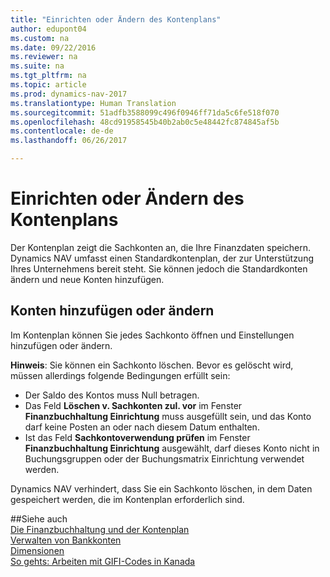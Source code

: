 ```yaml
---
title: "Einrichten oder Ändern des Kontenplans"
author: edupont04
ms.custom: na
ms.date: 09/22/2016
ms.reviewer: na
ms.suite: na
ms.tgt_pltfrm: na
ms.topic: article
ms.prod: dynamics-nav-2017
ms.translationtype: Human Translation
ms.sourcegitcommit: 51adfb3588099c496f0946ff71da5c6fe518f070
ms.openlocfilehash: 48cd91958545b40b2ab0c5e48442fc874845af5b
ms.contentlocale: de-de
ms.lasthandoff: 06/26/2017

---
```


# <a name="set-up-or-change-the-chart-of-accounts"></a>Einrichten oder Ändern des Kontenplans
Der Kontenplan zeigt die Sachkonten an, die Ihre Finanzdaten speichern. Dynamics NAV umfasst einen Standardkontenplan, der zur Unterstützung Ihres Unternehmens bereit steht.
Sie können jedoch die Standardkonten ändern und neue Konten hinzufügen.  

## <a name="adding-or-changing-accounts"></a>Konten hinzufügen oder ändern
Im Kontenplan können Sie jedes Sachkonto öffnen und Einstellungen hinzufügen oder ändern.

**Hinweis**: Sie können ein Sachkonto löschen. Bevor es gelöscht wird, müssen allerdings folgende Bedingungen erfüllt sein:  
- Der Saldo des Kontos muss Null betragen.  
- Das Feld **Löschen v. Sachkonten zul. vor** im Fenster **Finanzbuchhaltung Einrichtung** muss ausgefüllt sein, und das Konto darf keine Posten an oder nach diesem Datum enthalten.  
- Ist das Feld **Sachkontoverwendung prüfen** im Fenster **Finanzbuchhaltung Einrichtung** ausgewählt, darf dieses Konto nicht in Buchungsgruppen oder der Buchungsmatrix Einrichtung verwendet werden.  

Dynamics NAV verhindert, dass Sie ein Sachkonto löschen, in dem Daten gespeichert werden, die im Kontenplan erforderlich sind.  

##<a name="see-also"></a>Siehe auch  
[Die Finanzbuchhaltung und der Kontenplan](finance-general-ledger.md)  
[Verwalten von Bankkonten](bank-manage-bank-accounts.md)  
[Dimensionen](finance-setup-dimensions.md)  
[So gehts: Arbeiten mit GIFI-Codes in Kanada](ca-finance-work-GiFI-codes.md)

